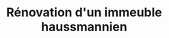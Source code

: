 ---
title: "Rénovation d'un immeuble haussmannien"
hero_image: "/images/uploads/projet-1-main.jpg"
description: "Rénovation complète d’un immeuble en plein cœur de Paris."
caracteristiques:
  - title: "Localisation"
    value: "Paris, France"
  - title: "Durée des travaux"
    value: "12 mois"
  - title: "Année de réalisation"
    value: "2024"
gallery:
  - title: "Avant"
    images:
      - image: "/images/uploads/projet-1-avant-1.jpg"
      - image: "/images/uploads/projet-1-avant-2.jpg"
  - title: "Après"
    images:
      - image: "/images/uploads/projet-1-apres-1.jpg"
      - image: "/images/uploads/projet-1-apres-2.jpg"

---